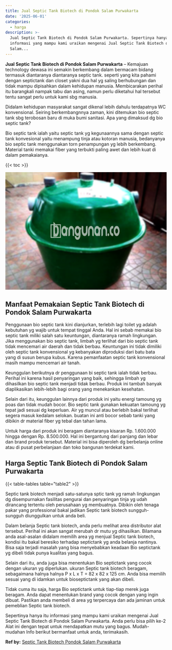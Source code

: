 ```yaml
---
title: Jual Septic Tank Biotech di Pondok Salam Purwakarta
date: '2025-06-01'
categories:
  - harga
description: >-
  Jual Septic Tank Biotech di Pondok Salam Purwakarta. Sepertinya hanya itu
  informasi yang mampu kami uraikan mengenai Jual Septic Tank Biotech di Pondok
  Salam...
---
```


**Jual Septic Tank Biotech di Pondok Salam Purwakarta** – Kemajuan technology dewasa ini semakin berkembang dalam bermacam bidang termasuk diantaranya diantaranya septic tank. seperti yang kita pahami dengan septictank dan closet yakni dua hal yg saling berhubungan dan tidak mampu dipisahkan dalam kehidupan manusia. Membicarakan perihal itu barangkali nampak tabu dan asing, namun perlu diketahui hal tersebut tentu sangat perlu untuk kami sbg manusia.

Didalam kehidupan masyarakat sangat dikenal lebih dahulu terdapatnya WC konvensional. Seiring berkembangnnya zaman, kini ditemukan bio septic tank sbg terobosan baru di muka bumi sanitasi. Apa yang dimaksud dg bio septic tank?

Bio septic tank ialah yaitu septic tank yg kegunaannya sama dengan septic tank konvesional yaitu menampung tinja atau kotoran manusia, bedanyanya bio septic tank menggunakan torn penampungan yg lebih berkembang. Material tanki memakai fiber yang terbukti paling awet dan lebih kuat di dalam pemakaianya.

{{< toc >}}

![Jual Septic Tank Biotech di Pondok Salam Purwakarta](/images/jual-bio-septictank-11.png)

## Manfaat Pemakaian Septic Tank Biotech di Pondok Salam Purwakarta

Penggunaan bio septic tank kini dianjurkan, terlebih lagi toilet yg adalah kebutuhan yg wajib untuk tempat tinggal Anda. Hal ini sebab memakai bio septic tank miliki salah satu keuntungan, diantaranya ramah lingkungan. Jika menggunakan bio septic tank, limbah yg terlihat dari bio septic tank tidak mencemari air daerah dan tidak berbau. Keuntungan ini tidak dimiliki oleh septic tank konvensional yg kebanyakan diproduksi dari batu bata yang di susun berupa kubus. Karena pemanfaatan septic tank konvensional masih mampu mencemari air tanah.

Keunggulan berikutnya dr penggunaan bi septic tank ialah tidak berbau. Perihal ini karena hasil penyaringan yang baik, sehingga limbah yg dihasilkan bio septic tank menjadi tidak berbau. Produk ini tambah banyak diaplikasikan lebih-lebih bagi orang yang menekankan kesehatan.

Selain dari itu, keunggulan lainnya dari produk ini yaitu energi tamoung yg poas dan tidak mudah bocor. Bio septic tank gunakan kekuatan tamoung yg tepat jadi sesuai dg keperluan. Air yg muncul atau berlebih bakal terlihat segera masuk kedalam selokan. buatan ini anti bocor sebab tanki yang dibikin dr material fiber yg tebal dan tahan lama.

Untuk harga dari produk ini beragam diantaranya kisaran Rp. 1.600.000 hingga dengan Rp. 8.500.000. Hal ini bergantung dari panjang dan lebar dan brand produk tersebut. Material ini bisa diperoleh dg berbelanja online atau di pusat perbelanjaan dan toko bangunan terdekat kami.

## Harga Septic Tank Biotech di Pondok Salam Purwakarta

{{< table-tables table="table2" >}}

Septic tank biotech menjadi satu-satunya sptic tank yg ramah lingkungan dg disempurnakan fasilitas pengurai dan penyaringan tinja yg udah dirancang tertentu oleh perusahaan yg membuatnya. Dibikin oleh tenaga pakar yang professional bakal jadikan Septic tank biotech sungguh-sungguh diunggulkan untuk anda beli.

Dalam belanja Septic tank biotech, anda perlu melihat area distributor alat tersebut. Perihal ini akan sangat merubah dr mutu yg dihasilkan. Bilamana anda asal-asalan didalam memilih area yg menjual Septic tank biotech, kondisi itu bakal beresiko terhadap septictank yg anda belanja nantinya. Bisa saja terjadi masalah yang bisa menyebabkan keadaan Bio septictank yg dibeli tidak punya kualitas yang bagus.

Selain dari itu, anda juga bisa menentukan Bio septictank yang cocok dengan ukuran yg diperlukan. ukuran Septic tank biotech beragam, sebagaimana halnya halnya P x L x T = 82 x 82 x 125 cm. Anda bisa memilih sesuai yang di idamkan untuk bioseptictank yang akan dibeli.

Tidak cuma itu saja, harga Bio septictank untuk tiap-tiap merek juga beragam. Anda dapat menentukan brand yang cocok dengan yang ingin dibuat. Pastikan anda membeli di area yg terpercaya dan ada jaminan untuk pemeblian Septic tank biotech.

Sepertinya hanya itu informasi yang mampu kami uraikan mengenai Jual Septic Tank Biotech di Pondok Salam Purwakarta. Anda perlu bisa pilih ke-2 Alat ini dengan tepat untuk mendapatkan mutu yang bagus. Mudah-mudahan Info berikut bermanfaat untuk anda, terimakasih.

**Ref by:** [Septic Tank Biotech Pondok Salam Purwakarta](https://id.wikipedia.org/wiki/Septic)
